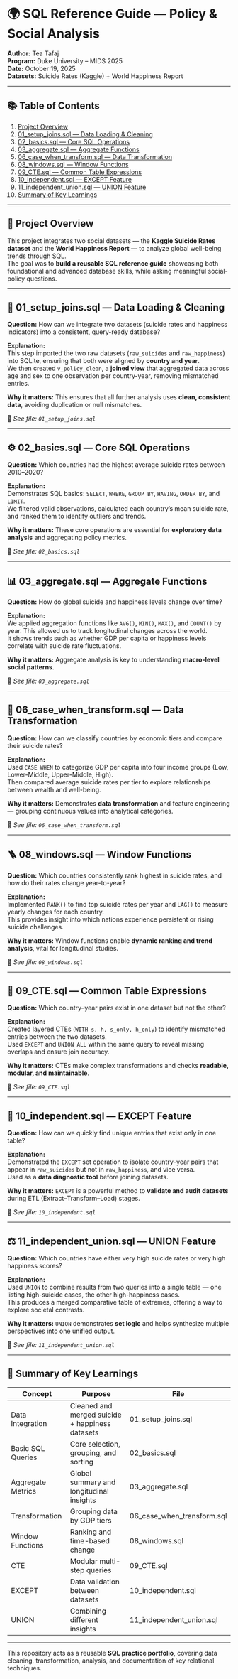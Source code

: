 
# 🌍 SQL Reference Guide — Policy & Social Analysis

**Author:** Tea Tafaj  
**Program:** Duke University – MIDS 2025  
**Date:** October 19, 2025  
**Datasets:** Suicide Rates (Kaggle) + World Happiness Report  

---

## 📚 Table of Contents

1. [Project Overview](#project-overview)
2. [01_setup_joins.sql — Data Loading & Cleaning](#01_setup_joinssql--data-loading--cleaning)
3. [02_basics.sql — Core SQL Operations](#02_basicssql--core-sql-operations)
4. [03_aggregate.sql — Aggregate Functions](#03_aggregatesql--aggregate-functions)
5. [06_case_when_transform.sql — Data Transformation](#06_case_when_transformsql--data-transformation)
6. [08_windows.sql — Window Functions](#08_windowssql--window-functions)
7. [09_CTE.sql — Common Table Expressions](#09_ctesql--common-table-expressions)
8. [10_independent.sql — EXCEPT Feature](#10_independentsql--except-feature)
9. [11_independent_union.sql — UNION Feature](#11_independent_unionsql--union-feature)
10. [Summary of Key Learnings](#summary-of-key-learnings)

---

## 🧭 Project Overview

This project integrates two social datasets — the **Kaggle Suicide Rates dataset** and the **World Happiness Report** — to analyze global well-being trends through SQL.  
The goal was to **build a reusable SQL reference guide** showcasing both foundational and advanced database skills, while asking meaningful social-policy questions.

---

## 🧱 01_setup_joins.sql — Data Loading & Cleaning

**Question:** How can we integrate two datasets (suicide rates and happiness indicators) into a consistent, query-ready database?  

**Explanation:**  
This step imported the two raw datasets (`raw_suicides` and `raw_happiness`) into SQLite, ensuring that both were aligned by **country and year**.  
We then created `v_policy_clean`, a **joined view** that aggregated data across age and sex to one observation per country-year, removing mismatched entries.  

**Why it matters:** This ensures that all further analysis uses **clean, consistent data**, avoiding duplication or null mismatches.

📁 *See file: `01_setup_joins.sql`*

---

## ⚙️ 02_basics.sql — Core SQL Operations

**Question:** Which countries had the highest average suicide rates between 2010–2020?  

**Explanation:**  
Demonstrates SQL basics: `SELECT`, `WHERE`, `GROUP BY`, `HAVING`, `ORDER BY`, and `LIMIT`.  
We filtered valid observations, calculated each country’s mean suicide rate, and ranked them to identify outliers and trends.  

**Why it matters:** These core operations are essential for **exploratory data analysis** and aggregating policy metrics.

📁 *See file: `02_basics.sql`*

---

## 📊 03_aggregate.sql — Aggregate Functions

**Question:** How do global suicide and happiness levels change over time?  

**Explanation:**  
We applied aggregation functions like `AVG()`, `MIN()`, `MAX()`, and `COUNT()` by year. This allowed us to track longitudinal changes across the world.  
It shows trends such as whether GDP per capita or happiness levels correlate with suicide rate fluctuations.  

**Why it matters:** Aggregate analysis is key to understanding **macro-level social patterns**.

📁 *See file: `03_aggregate.sql`*

---

## 🧩 06_case_when_transform.sql — Data Transformation

**Question:** How can we classify countries by economic tiers and compare their suicide rates?  

**Explanation:**  
Used `CASE WHEN` to categorize GDP per capita into four income groups (Low, Lower-Middle, Upper-Middle, High).  
Then compared average suicide rates per tier to explore relationships between wealth and well-being.  

**Why it matters:** Demonstrates **data transformation** and feature engineering — grouping continuous values into analytical categories.

📁 *See file: `06_case_when_transform.sql`*

---

## 🪜 08_windows.sql — Window Functions

**Question:** Which countries consistently rank highest in suicide rates, and how do their rates change year-to-year?  

**Explanation:**  
Implemented `RANK()` to find top suicide rates per year and `LAG()` to measure yearly changes for each country.  
This provides insight into which nations experience persistent or rising suicide challenges.  

**Why it matters:** Window functions enable **dynamic ranking and trend analysis**, vital for longitudinal studies.

📁 *See file: `08_windows.sql`*

---

## 🧠 09_CTE.sql — Common Table Expressions

**Question:** Which country–year pairs exist in one dataset but not the other?  

**Explanation:**  
Created layered CTEs (`WITH s, h, s_only, h_only`) to identify mismatched entries between the two datasets.  
Used `EXCEPT` and `UNION ALL` within the same query to reveal missing overlaps and ensure join accuracy.  

**Why it matters:** CTEs make complex transformations and checks **readable, modular, and maintainable**.

📁 *See file: `09_CTE.sql`*

---

## 🔗 10_independent.sql — EXCEPT Feature

**Question:** How can we quickly find unique entries that exist only in one table?  

**Explanation:**  
Demonstrated the `EXCEPT` set operation to isolate country–year pairs that appear in `raw_suicides` but not in `raw_happiness`, and vice versa.  
Used as a **data diagnostic tool** before joining datasets.  

**Why it matters:** `EXCEPT` is a powerful method to **validate and audit datasets** during ETL (Extract–Transform–Load) stages.

📁 *See file: `10_independent.sql`*

---

## ⚖️ 11_independent_union.sql — UNION Feature

**Question:** Which countries have either very high suicide rates or very high happiness scores?  

**Explanation:**  
Used `UNION` to combine results from two queries into a single table — one listing high-suicide cases, the other high-happiness cases.  
This produces a merged comparative table of extremes, offering a way to explore societal contrasts.  

**Why it matters:** `UNION` demonstrates **set logic** and helps synthesize multiple perspectives into one unified output.

📁 *See file: `11_independent_union.sql`*

---

## 🧾 Summary of Key Learnings

| Concept | Purpose | File |
|----------|----------|------|
| Data Integration | Cleaned and merged suicide + happiness datasets | 01_setup_joins.sql |
| Basic SQL Queries | Core selection, grouping, and sorting | 02_basics.sql |
| Aggregate Metrics | Global summary and longitudinal insights | 03_aggregate.sql |
| Transformation | Grouping data by GDP tiers | 06_case_when_transform.sql |
| Window Functions | Ranking and time-based change | 08_windows.sql |
| CTE | Modular multi-step queries | 09_CTE.sql |
| EXCEPT | Data validation between datasets | 10_independent.sql |
| UNION | Combining different insights | 11_independent_union.sql |

---

This repository acts as a reusable **SQL practice portfolio**, covering data cleaning, transformation, analysis, and documentation of key relational techniques.
